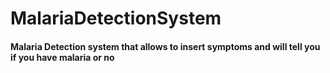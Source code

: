 # MalariaDetectionSystem
#### Malaria Detection system that allows to insert symptoms and will tell you if you have malaria or no
